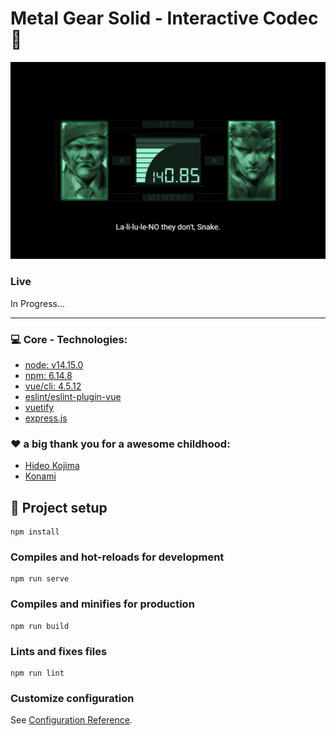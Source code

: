 # Metal Gear Solid - Interactive Codec :iphone:
![Preview Screenshot](public/app-preview.png)

### Live 
In Progress...

---

### :computer: Core - Technologies:
* [node: v14.15.0](https://nodejs.org/de/download/)
* [npm: 6.14.8](https://nodejs.org/de/download/)
* [vue/cli: 4.5.12](https://cli.vuejs.org/)
* [eslint/eslint-plugin-vue](https://github.com/vuejs/eslint-plugin-vue)
* [vuetify](https://vuetifyjs.com/en/)
* [express.js](https://expressjs.com/)

### :heart: a big thank you for a awesome childhood:
* [Hideo Kojima](https://en.wikipedia.org/wiki/Hideo_Kojima)
* [Konami](https://en.wikipedia.org/wiki/Konami)

## :construction: Project setup
```
npm install
```

### Compiles and hot-reloads for development
```
npm run serve
```

### Compiles and minifies for production
```
npm run build
```

### Lints and fixes files
```
npm run lint
```

### Customize configuration
See [Configuration Reference](https://cli.vuejs.org/config/).